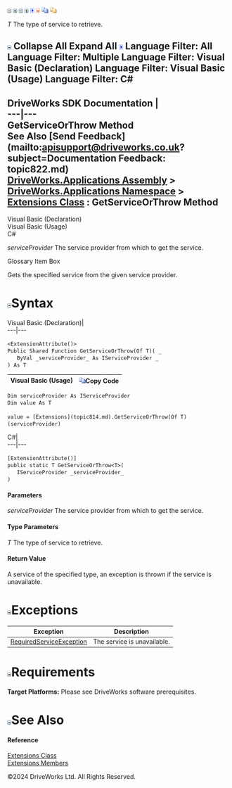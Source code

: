 ![](dotnetimages/collapse.gif) ![](dotnetimages/expand.gif) ![](dotnetimages/collapse.gif) ![](dotnetimages/expand.gif) ![](dotnetimages/drpdown.gif) ![](dotnetimages/drpdown_orange.gif) ![](dotnetimages/copycode.gif) ![](dotnetimages/copycodeHighlight.gif)

_T_
    The type of service to retrieve.

![](dotnetimages/collapse.gif) Collapse All Expand All ![](dotnetimages/drpdown.gif) Language Filter: All  Language Filter: Multiple  Language Filter: Visual Basic (Declaration) Language Filter: Visual Basic (Usage) Language Filter: C#  
---  
DriveWorks SDK Documentation  |   
---|---  
GetServiceOrThrow<T> Method   
See Also [Send Feedback](mailto:apisupport@driveworks.co.uk?subject=Documentation Feedback: topic822.md)  
[DriveWorks.Applications Assembly](topic13.md) > [DriveWorks.Applications Namespace](topic16.md) > [Extensions Class](topic814.md) : GetServiceOrThrow<T> Method  
---  
  
Visual Basic (Declaration)    
Visual Basic (Usage)    
C# 

_serviceProvider_
    The service provider from which to get the service.

Glossary Item Box

Gets the specified service from the given service provider. 

# ![](dotnetimages/collapse.gif)Syntax

Visual Basic (Declaration)|   
---|---  
      
    
    <ExtensionAttribute()>
    Public Shared Function GetServiceOrThrow(Of T)( _
       ByVal _serviceProvider_ As IServiceProvider _
    ) As T  
  
Visual Basic (Usage)| ![](dotnetimages/copycode.gif)Copy Code  
---|---  
      
    
    Dim serviceProvider As IServiceProvider
    Dim value As T
     
    value = [Extensions](topic814.md).GetServiceOrThrow(Of T)(serviceProvider)  
  
C#|   
---|---  
      
    
    [ExtensionAttribute()]
    public static T GetServiceOrThrow<T>( 
       IServiceProvider _serviceProvider_
    )  
  
#### Parameters

 _serviceProvider_
    The service provider from which to get the service.

#### Type Parameters

_T_
    The type of service to retrieve.

#### Return Value

A service of the specified type, an exception is thrown if the service is unavailable.

# ![](dotnetimages/collapse.gif)Exceptions

Exception| Description  
---|---  
[RequiredServiceException](topic915.md)| The service is unavailable.  
  
# ![](dotnetimages/collapse.gif)Requirements

**Target Platforms:** Please see DriveWorks software prerequisites.

# ![](dotnetimages/collapse.gif)See Also

#### Reference

[Extensions Class](topic814.md)   
[Extensions Members](topic815.md)

©2024 DriveWorks Ltd. All Rights Reserved.
